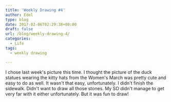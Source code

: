 ```yaml
---
title: 'Weekly Drawing #4'
author: Edel
type: blog
date: 2017-02-06T02:29:38+00:00
draft: false
url: /blog/weekly-drawing-4/
categories:
  - Life
tags:
  - weekly drawing

---
```

I chose last week's picture this time. I thought the picture of the duck statues wearing the kitty hats from the Women's March was pretty cute and easy to do as well. It wasn't that easy, unfortunately. I didn't finish the sidewalk. Didn't want to draw all those stones. My SO didn't manage to get very far with it either unfortunately. But it was fun to draw!

<img data-attachment-id="162" data-permalink="http://edelgrace.me/blog/organization/my-minimalist-bullet-journal-for-2017/attachment/drawing-duck/" data-orig-file="https://i2.wp.com/edelgrace.me/blog/wp-content/uploads/2017/01/drawing-duck.jpg?fit=600%2C376" data-orig-size="600,376" data-comments-opened="1" data-image-meta="{&quot;aperture&quot;:&quot;2.4&quot;,&quot;credit&quot;:&quot;&quot;,&quot;camera&quot;:&quot;LG-K210&quot;,&quot;caption&quot;:&quot;&quot;,&quot;created_timestamp&quot;:&quot;1485702419&quot;,&quot;copyright&quot;:&quot;&quot;,&quot;focal_length&quot;:&quot;3.18&quot;,&quot;iso&quot;:&quot;100&quot;,&quot;shutter_speed&quot;:&quot;0.033333333333333&quot;,&quot;title&quot;:&quot;&quot;,&quot;orientation&quot;:&quot;1&quot;}" data-image-title="drawing-duck" data-image-description="" data-medium-file="https://i2.wp.com/edelgrace.me/blog/wp-content/uploads/2017/01/drawing-duck.jpg?fit=300%2C188" data-large-file="https://i2.wp.com/edelgrace.me/blog/wp-content/uploads/2017/01/drawing-duck.jpg?fit=600%2C376" src="https://i2.wp.com/edelgrace.me/blog/wp-content/uploads/2017/01/drawing-duck.jpg?resize=600%2C376" alt="" class="alignnone size-full wp-image-162" srcset="https://i2.wp.com/edelgrace.me/blog/wp-content/uploads/2017/01/drawing-duck.jpg?w=600 600w, https://i2.wp.com/edelgrace.me/blog/wp-content/uploads/2017/01/drawing-duck.jpg?resize=300%2C188 300w" sizes="(max-width: 600px) 100vw, 600px" data-recalc-dims="1" />